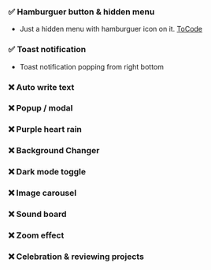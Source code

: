 ### ✅ Hamburguer button & hidden menu

- Just a hidden menu with hamburguer icon on it. [ToCode]('./Hamburguer/')

### ✅ Toast notification

- Toast notification popping from right bottom

### ❌ Auto write text

### ❌ Popup / modal

### ❌ Purple heart rain

### ❌ Background Changer

### ❌ Dark mode toggle

### ❌ Image carousel

### ❌ Sound board

### ❌ Zoom effect

### ❌ Celebration & reviewing projects
